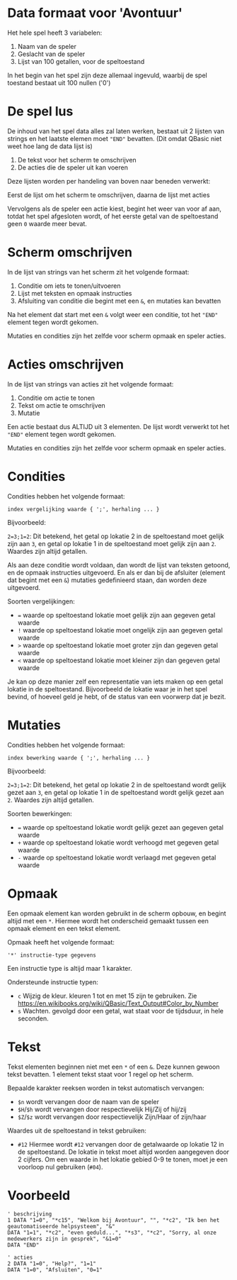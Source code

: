 # Data formaat voor 'Avontuur'

Het hele spel heeft 3 variabelen:

1. Naam van de speler
2. Geslacht van de speler
3. Lijst van 100 getallen, voor de speltoestand

In het begin van het spel zijn deze allemaal ingevuld, waarbij de spel toestand
bestaat uit 100 nullen ('0')

# De spel lus

De inhoud van het spel data alles zal laten werken, bestaat uit 2 lijsten van
strings en het laatste elemen moet `"END"` bevatten. (Dit omdat QBasic niet weet
hoe lang de data lijst is)

1. De tekst voor het scherm te omschrijven
2. De acties die de speler uit kan voeren

Deze lijsten worden per handeling van boven naar beneden verwerkt:

Eerst de lijst om het scherm te omschrijven, daarna de lijst met acties

Vervolgens als de speler een actie kiest, begint het weer van voor af aan,
totdat het spel afgesloten wordt, of het eerste getal van de speltoestand geen
`0` waarde meer bevat.

# Scherm omschrijven

In de lijst van strings van het scherm zit het volgende formaat:

1. Conditie om iets te tonen/uitvoeren
2. Lijst met teksten en opmaak instructies
3. Afsluiting van conditie die begint met een `&`, en mutaties kan bevatten

Na het element dat start met een `&` volgt weer een conditie, tot het `"END"`
element tegen wordt gekomen.

Mutaties en condities zijn het zelfde voor scherm opmaak en speler acties.

# Acties omschrijven

In de lijst van strings van acties zit het volgende formaat:

1. Conditie om actie te tonen
2. Tekst om actie te omschrijven
3. Mutatie

Een actie bestaat dus ALTIJD uit 3 elementen. De lijst wordt verwerkt tot het
`"END"` element tegen wordt gekomen.

Mutaties en condities zijn het zelfde voor scherm opmaak en speler acties.

# Condities

Condities hebben het volgende formaat:

`index vergelijking waarde { ';', herhaling ... }`

Bijvoorbeeld:

`2=3;1=2`: Dit betekend, het getal op lokatie 2 in de speltoestand moet gelijk
zijn aan `3`, en getal op lokatie 1 in de speltoestand moet gelijk zijn aan `2`.
Waardes zijn altijd getallen.

Als aan deze conditie wordt voldaan, dan wordt de lijst van teksten getoond, en
de opmaak instructies uitgevoerd. En als er dan bij de afsluiter (element dat
begint met een `&`) mutaties gedefinieerd staan, dan worden deze uitgevoerd.

Soorten vergelijkingen:

- `=` waarde op speltoestand lokatie moet gelijk zijn aan gegeven getal waarde
- `!` waarde op speltoestand lokatie moet ongelijk zijn aan gegeven getal waarde
- `>` waarde op speltoestand lokatie moet groter zijn dan gegeven getal waarde
- `<` waarde op speltoestand lokatie moet kleiner zijn dan gegeven getal waarde

Je kan op deze manier zelf een representatie van iets maken op een getal lokatie
in de speltoestand. Bijvoorbeeld de lokatie waar je in het spel bevind, of
hoeveel geld je hebt, of de status van een voorwerp dat je bezit.

# Mutaties

Condities hebben het volgende formaat:

`index bewerking waarde { ';', herhaling ... }`

Bijvoorbeeld:

`2=3;1=2`: Dit betekend, het getal op lokatie 2 in de speltoestand wordt gelijk
gezet aan `3`, en getal op lokatie 1 in de speltoestand wordt gelijk gezet aan
`2`. Waardes zijn altijd getallen.

Soorten bewerkingen:

- `=` waarde op speltoestand lokatie wordt gelijk gezet aan gegeven getal waarde
- `+` waarde op speltoestand lokatie wordt verhoogd met gegeven getal waarde
- `-` waarde op speltoestand lokatie wordt verlaagd met gegeven getal waarde

# Opmaak

Een opmaak element kan worden gebruikt in de scherm opbouw, en begint altijd met
een `*`. Hiermee wordt het onderscheid gemaakt tussen een opmaak element en een
tekst element.

Opmaak heeft het volgende formaat:

`'*' instructie-type gegevens`

Een instructie type is altijd maar 1 karakter.

Ondersteunde instructie typen:

- `c` Wijzig de kleur. kleuren 1 tot en met 15 zijn te gebruiken. Zie
  https://en.wikibooks.org/wiki/QBasic/Text_Output#Color_by_Number
- `s` Wachten. gevolgd door een getal, wat staat voor de tijdsduur, in hele
  seconden.

# Tekst

Tekst elementen beginnen niet met een `*` of een `&`. Deze kunnen gewoon tekst
bevatten. 1 element tekst staat voor 1 regel op het scherm.

Bepaalde karakter reeksen worden in tekst automatisch vervangen:

- `$n` wordt vervangen door de naam van de speler
- `$H`/`$h` wordt vervangen door respectievelijk Hij/Zij of hij/zij
- `$Z`/`$z` wordt vervangen door respectievelijk Zijn/Haar of zijn/haar

Waardes uit de speltoestand in tekst gebruiken:

- `#12` Hiermee wordt `#12` vervangen door de getalwaarde op lokatie 12 in de
  speltoestand. De lokatie in tekst moet altijd worden aangegeven door 2
  cijfers. Om een waarde in het lokatie gebied 0-9 te tonen, moet je een
  voorloop nul gebruiken (`#04`).

# Voorbeeld

```basic
' beschrijving
1 DATA "1=0", "*c15", "Welkom bij Avontuur", "", "*c2", "Ik ben het geautomatiseerde helpsysteem", "&"
DATA "1=1", "*c2", "even geduld...", "*s3", "*c2", "Sorry, al onze medewerkers zijn in gesprek", "&1=0"
DATA "END"

' acties
2 DATA "1=0", "Help?", "1=1"
DATA "1=0", "Afsluiten", "0=1"
```
